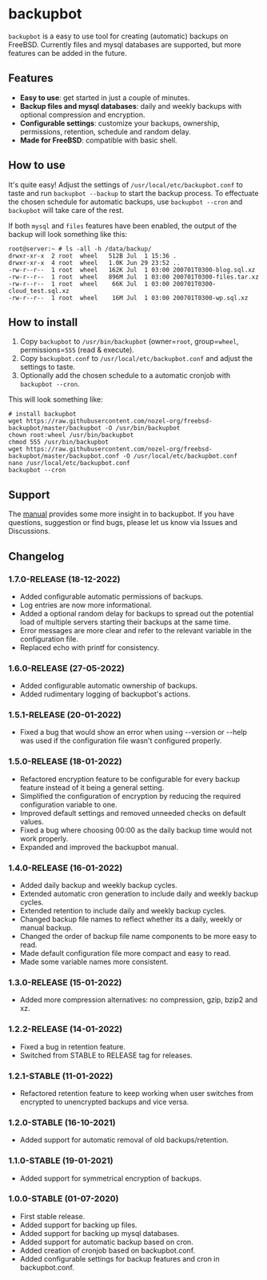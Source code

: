 # backupbot
`backupbot` is a easy to use tool for creating (automatic) backups on FreeBSD. Currently files and mysql databases are supported, but more features can be added in the future.

## Features
* **Easy to use**: get started in just a couple of minutes.
* **Backup files and mysql databases**: daily and weekly backups with optional compression and encryption.
* **Configurable settings**: customize your backups, ownership, permissions, retention, schedule and random delay.
* **Made for FreeBSD**: compatible with basic shell.

## How to use
It's quite easy! Adjust the settings of `/usr/local/etc/backupbot.conf` to taste and run `backupbot --backup` to start the backup process. To effectuate the chosen schedule for automatic backups, use `backupbot --cron` and `backupbot` will take care of the rest.

If both `mysql` and `files` features have been enabled, the output of the backup will look something like this:
```
root@server:~ # ls -all -h /data/backup/
drwxr-xr-x  2 root  wheel   512B Jul  1 15:36 .
drwxr-xr-x  4 root  wheel   1.0K Jun 29 23:52 ..
-rw-r--r--  1 root  wheel   162K Jul  1 03:00 200701T0300-blog.sql.xz
-rw-r--r--  1 root  wheel   896M Jul  1 03:00 200701T0300-files.tar.xz
-rw-r--r--  1 root  wheel    66K Jul  1 03:00 200701T0300-cloud_test.sql.xz
-rw-r--r--  1 root  wheel    16M Jul  1 03:00 200701T0300-wp.sql.xz
```

## How to install
1. Copy `backupbot` to `/usr/bin/backupbot` (owner=`root`, group=`wheel`, permissions=`555` (read & execute).
2. Copy `backupbot.conf` to `/usr/local/etc/backupbot.conf` and adjust the settings to taste.
3. Optionally add the chosen schedule to a automatic cronjob with `backupbot --cron`.

This will look something like:
```
# install backupbot
wget https://raw.githubusercontent.com/nozel-org/freebsd-backupbot/master/backupbot -O /usr/bin/backupbot
chown root:wheel /usr/bin/backupbot
chmod 555 /usr/bin/backupbot
wget https://raw.githubusercontent.com/nozel-org/freebsd-backupbot/master/backupbot.conf -O /usr/local/etc/backupbot.conf
nano /usr/local/etc/backupbot.conf
backupbot --cron
```

## Support
The [manual](https://github.com/nozel-org/freebsd-backupbot/blob/master/MANUAL.md) provides some more insight in to backupbot. If you have questions, suggestion or find bugs, please let us know via Issues and Discussions.

## Changelog
### 1.7.0-RELEASE (18-12-2022)
- Added configurable automatic permissions of backups.
- Log entries are now more informational.
- Added a optional random delay for backups to spread out the potential load of multiple servers starting their backups at the same time.
- Error messages are more clear and refer to the relevant variable in the configuration file.
- Replaced echo with printf for consistency.

### 1.6.0-RELEASE (27-05-2022)
- Added configurable automatic ownership of backups.
- Added rudimentary logging of backupbot's actions.

### 1.5.1-RELEASE (20-01-2022)
- Fixed a bug that would show an error when using --version or --help was used if the configuration file wasn't configured properly.

### 1.5.0-RELEASE (18-01-2022)
- Refactored encryption feature to be configurable for every backup feature instead of it being a general setting.
- Simplified the configuration of encryption by reducing the required configuration variable to one.
- Improved default settings and removed unneeded checks on default values.
- Fixed a bug where choosing 00:00 as the daily backup time would not work properly.
- Expanded and improved the backupbot manual.

### 1.4.0-RELEASE (16-01-2022)
- Added daily backup and weekly backup cycles.
- Extended automatic cron generation to include daily and weekly backup cycles.
- Extended retention to include daily and weekly backup cycles.
- Changed backup file names to reflect whether its a daily, weekly or manual backup.
- Changed the order of backup file name components to be more easy to read.
- Made default configuration file more compact and easy to read.
- Made some variable names more consistent.

### 1.3.0-RELEASE (15-01-2022)
- Added more compression alternatives: no compression, gzip, bzip2 and xz.

### 1.2.2-RELEASE (14-01-2022)
- Fixed a bug in retention feature.
- Switched from STABLE to RELEASE tag for releases.

### 1.2.1-STABLE (11-01-2022)
- Refactored retention feature to keep working when user switches from encrypted to unencrypted backups and vice versa.

### 1.2.0-STABLE (16-10-2021)
- Added support for automatic removal of old backups/retention.

### 1.1.0-STABLE (19-01-2021)
- Added support for symmetrical encryption of backups.

### 1.0.0-STABLE (01-07-2020)
- First stable release.
- Added support for backing up files.
- Added support for backing up mysql databases.
- Added support for automatic backup based on cron.
- Added creation of cronjob based on backupbot.conf.
- Added configurable settings for backup features and cron in backupbot.conf.
